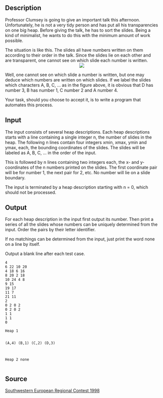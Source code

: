 <h2>Description</h2><p>Professor Clumsey is going to give an important talk this afternoon. Unfortunately, he is not a very tidy person and has put all his transparencies on one big heap. Before giving the talk, he has to sort the slides. Being a kind of minimalist, he wants to do this with the minimum amount of work possible. 
</p>
The situation is like this. The slides all have numbers written on them according to their order in the talk. Since the slides lie on each other and are transparent, one cannot see on which slide each number is written. 
<center><img src="images/1486_1.jpg"></center><p>
</p>Well, one cannot see on which slide a number is written, but one may deduce which numbers are written on which slides. If we label the slides which characters A, B, C, ... as in the figure above, it is obvious that D has number 3, B has number 1, C number 2 and A number 4. 

Your task, should you choose to accept it, is to write a program that automates this process. <h2>Input</h2><p>The input consists of several heap descriptions. Each heap descriptions starts with a line containing a single integer n, the number of slides in the heap. The following n lines contain four integers xmin, xmax, ymin and ymax, each, the bounding coordinates of the slides. The slides will be labeled as A, B, C, ... in the order of the input.
</p>
This is followed by n lines containing two integers each, the x- and y-coordinates of the n numbers printed on the slides. The first coordinate pair will be for number 1, the next pair for 2, etc. No number will lie on a slide boundary. 

The input is terminated by a heap description starting with n = 0, which should not be processed. 
<h2>Output</h2><p>For each heap description in the input first output its number. Then print a series of all the slides whose numbers can be uniquely determined from the input. Order the pairs by their letter identifier.
</p>
If no matchings can be determined from the input, just print the word none on a line by itself. 

Output a blank line after each test case. 
<pre><code class="language-input1">4
6 22 10 20
4 18 6 16
8 20 2 18
10 24 4 8
9 15
19 17
11 7
21 11
2
0 2 0 2
0 2 0 2
1 1
1 1
0</code></pre><pre><code class="language-output1">Heap 1
(A,4) (B,1) (C,2) (D,3)

Heap 2
none
</code></pre><h2>Source</h2><a href="searchproblem?field=source&amp;key=Southwestern+European+Regional+Contest+1998">Southwestern European Regional Contest 1998</a>